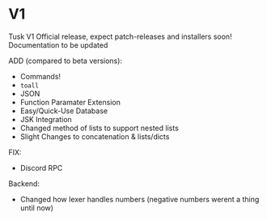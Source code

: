 # V1

Tusk V1 Official release, expect patch-releases and installers soon!
Documentation to be updated

ADD (compared to beta versions):
- Commands!
- `toall`
- JSON
- Function Paramater Extension
- Easy/Quick-Use Database
- JSK Integration
- Changed method of lists to support nested lists
- Slight Changes to concatenation & lists/dicts

FIX:
- Discord RPC

Backend:
- Changed how lexer handles numbers (negative numbers werent a thing until now)